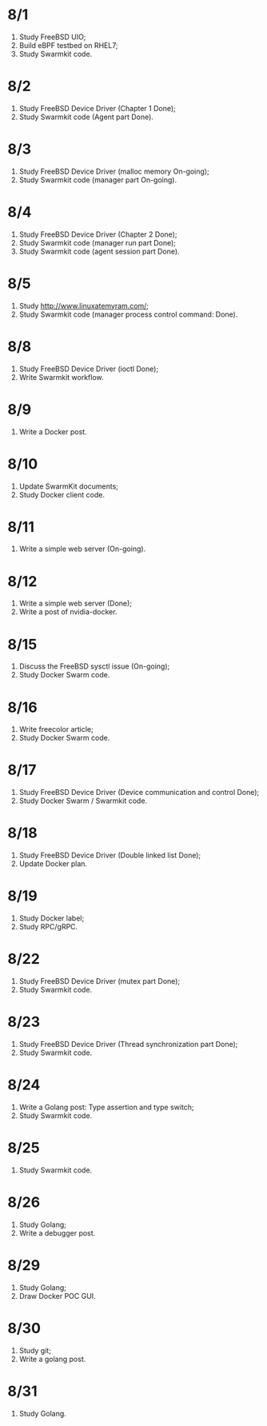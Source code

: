 # 8/1
1. Study FreeBSD UIO;
2. Build eBPF testbed on RHEL7;
3. Study Swarmkit code.

# 8/2
1. Study FreeBSD Device Driver (Chapter 1 Done);
2. Study Swarmkit code (Agent part Done).

# 8/3
1. Study FreeBSD Device Driver (malloc memory On-going);
2. Study Swarmkit code (manager part On-going).

# 8/4
1. Study FreeBSD Device Driver (Chapter 2 Done);
2. Study Swarmkit code (manager run part Done);
3. Study Swarmkit code (agent session part Done).

# 8/5
1. Study http://www.linuxatemyram.com/;
2. Study Swarmkit code (manager process control command: Done).

# 8/8
1. Study FreeBSD Device Driver (ioctl Done);
2. Write Swarmkit workflow.

# 8/9
1. Write a Docker post.

# 8/10
1. Update SwarmKit documents;
2. Study Docker client code.

# 8/11
1. Write a simple web server (On-going).

# 8/12
1. Write a simple web server (Done);
2. Write a post of nvidia-docker.

# 8/15
1. Discuss the FreeBSD sysctl issue (On-going);
2. Study Docker Swarm code.

# 8/16
1. Write freecolor article;
2. Study Docker Swarm code.

# 8/17
1. Study FreeBSD Device Driver (Device communication and control Done);
2. Study Docker Swarm / Swarmkit code.

# 8/18
1. Study FreeBSD Device Driver (Double linked list Done);
2. Update Docker plan.

# 8/19
1. Study Docker label;
2. Study RPC/gRPC.

# 8/22
1. Study FreeBSD Device Driver (mutex part Done);
2. Study Swarmkit code.

# 8/23
1. Study FreeBSD Device Driver (Thread synchronization part Done);
2. Study Swarmkit code.

# 8/24
1. Write a Golang post: Type assertion and type switch;
2. Study Swarmkit code.

# 8/25
1. Study Swarmkit code.

# 8/26
1. Study Golang;
2. Write a debugger post.

# 8/29
1. Study Golang;
2. Draw Docker POC GUI.

# 8/30
1. Study git;
2. Write a golang post.

# 8/31
1. Study Golang.
